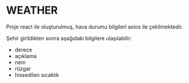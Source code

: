 # WEATHER

Proje react ile oluşturulmuş, hava durumu bilgileri axios ile çekilmektedir.

Şehir girildikten sonra aşağıdaki bilgilere ulaşılabilir:
- derece
- açıklama
- nem
- rüzgar
- hissedilen sıcaklık

